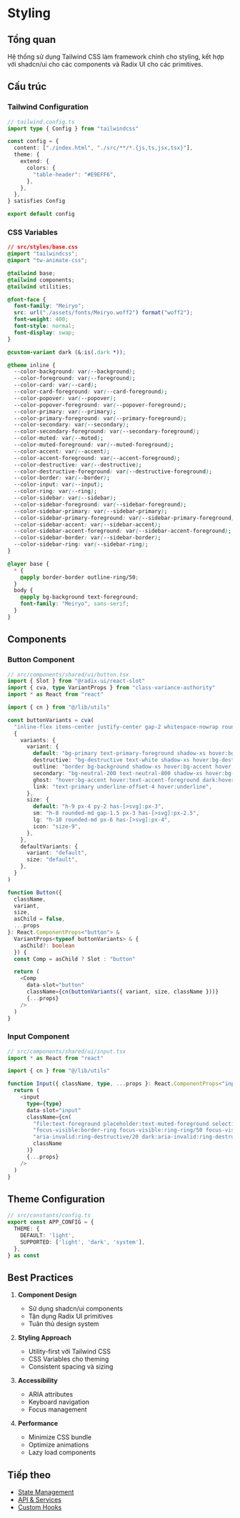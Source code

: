# Styling

## Tổng quan

Hệ thống sử dụng Tailwind CSS làm framework chính cho styling, kết hợp với shadcn/ui cho các components và Radix UI cho các primitives.

## Cấu trúc

### Tailwind Configuration

```typescript
// tailwind.config.ts
import type { Config } from "tailwindcss"

const config = {
  content: ["./index.html", "./src/**/*.{js,ts,jsx,tsx}"],
  theme: {
    extend: {
      colors: {
        "table-header": "#E9EFF6",
      },
    },
  },
} satisfies Config

export default config
```

### CSS Variables

```css
// src/styles/base.css
@import "tailwindcss";
@import "tw-animate-css";

@tailwind base;
@tailwind components;
@tailwind utilities;

@font-face {
  font-family: "Meiryo";
  src: url("./assets/fonts/Meiryo.woff2") format("woff2");
  font-weight: 400;
  font-style: normal;
  font-display: swap;
}

@custom-variant dark (&:is(.dark *));

@theme inline {
  --color-background: var(--background);
  --color-foreground: var(--foreground);
  --color-card: var(--card);
  --color-card-foreground: var(--card-foreground);
  --color-popover: var(--popover);
  --color-popover-foreground: var(--popover-foreground);
  --color-primary: var(--primary);
  --color-primary-foreground: var(--primary-foreground);
  --color-secondary: var(--secondary);
  --color-secondary-foreground: var(--secondary-foreground);
  --color-muted: var(--muted);
  --color-muted-foreground: var(--muted-foreground);
  --color-accent: var(--accent);
  --color-accent-foreground: var(--accent-foreground);
  --color-destructive: var(--destructive);
  --color-destructive-foreground: var(--destructive-foreground);
  --color-border: var(--border);
  --color-input: var(--input);
  --color-ring: var(--ring);
  --color-sidebar: var(--sidebar);
  --color-sidebar-foreground: var(--sidebar-foreground);
  --color-sidebar-primary: var(--sidebar-primary);
  --color-sidebar-primary-foreground: var(--sidebar-primary-foreground);
  --color-sidebar-accent: var(--sidebar-accent);
  --color-sidebar-accent-foreground: var(--sidebar-accent-foreground);
  --color-sidebar-border: var(--sidebar-border);
  --color-sidebar-ring: var(--sidebar-ring);
}

@layer base {
  * {
    @apply border-border outline-ring/50;
  }
  body {
    @apply bg-background text-foreground;
    font-family: "Meiryo", sans-serif;
  }
}
```

## Components

### Button Component

```typescript
// src/components/shared/ui/button.tsx
import { Slot } from "@radix-ui/react-slot"
import { cva, type VariantProps } from "class-variance-authority"
import * as React from "react"

import { cn } from "@/lib/utils"

const buttonVariants = cva(
  "inline-flex items-center justify-center gap-2 whitespace-nowrap rounded-md text-sm font-medium transition-all disabled:pointer-events-none disabled:opacity-50 [&_svg]:pointer-events-none [&_svg:not([class*='size-'])]:size-4 shrink-0 [&_svg]:shrink-0 outline-none focus-visible:border-ring focus-visible:ring-ring/50 focus-visible:ring-[3px] aria-invalid:ring-destructive/20 dark:aria-invalid:ring-destructive/40 aria-invalid:border-destructive",
  {
    variants: {
      variant: {
        default: "bg-primary text-primary-foreground shadow-xs hover:bg-primary/90",
        destructive: "bg-destructive text-white shadow-xs hover:bg-destructive/90 focus-visible:ring-destructive/20 dark:focus-visible:ring-destructive/40 dark:bg-destructive/60",
        outline: "border bg-background shadow-xs hover:bg-accent hover:text-accent-foreground dark:bg-input/30 dark:border-input dark:hover:bg-input/50",
        secondary: "bg-neutral-200 text-neutral-800 shadow-xs hover:bg-neutral-300",
        ghost: "hover:bg-accent hover:text-accent-foreground dark:hover:bg-accent/50",
        link: "text-primary underline-offset-4 hover:underline",
      },
      size: {
        default: "h-9 px-4 py-2 has-[>svg]:px-3",
        sm: "h-8 rounded-md gap-1.5 px-3 has-[>svg]:px-2.5",
        lg: "h-10 rounded-md px-6 has-[>svg]:px-4",
        icon: "size-9",
      },
    },
    defaultVariants: {
      variant: "default",
      size: "default",
    },
  }
)

function Button({
  className,
  variant,
  size,
  asChild = false,
  ...props
}: React.ComponentProps<"button"> &
  VariantProps<typeof buttonVariants> & {
    asChild?: boolean
  }) {
  const Comp = asChild ? Slot : "button"

  return (
    <Comp
      data-slot="button"
      className={cn(buttonVariants({ variant, size, className }))}
      {...props}
    />
  )
}
```

### Input Component

```typescript
// src/components/shared/ui/input.tsx
import * as React from "react"

import { cn } from "@/lib/utils"

function Input({ className, type, ...props }: React.ComponentProps<"input">) {
  return (
    <input
      type={type}
      data-slot="input"
      className={cn(
        "file:text-foreground placeholder:text-muted-foreground selection:bg-primary selection:text-primary-foreground dark:bg-input/30 border-input flex h-9 w-full min-w-0 rounded-md border bg-transparent px-3 py-1 text-base shadow-xs transition-[color,box-shadow] outline-none file:inline-flex file:h-7 file:border-0 file:bg-transparent file:text-sm file:font-medium disabled:pointer-events-none disabled:cursor-not-allowed disabled:opacity-50 md:text-sm",
        "focus-visible:border-ring focus-visible:ring-ring/50 focus-visible:ring-[3px]",
        "aria-invalid:ring-destructive/20 dark:aria-invalid:ring-destructive/40 aria-invalid:border-destructive",
        className
      )}
      {...props}
    />
  )
}
```

## Theme Configuration

```typescript
// src/constants/config.ts
export const APP_CONFIG = {
  THEME: {
    DEFAULT: 'light',
    SUPPORTED: ['light', 'dark', 'system'],
  },
} as const
```

## Best Practices

1. **Component Design**
   - Sử dụng shadcn/ui components
   - Tận dụng Radix UI primitives
   - Tuân thủ design system

2. **Styling Approach**
   - Utility-first với Tailwind CSS
   - CSS Variables cho theming
   - Consistent spacing và sizing

3. **Accessibility**
   - ARIA attributes
   - Keyboard navigation
   - Focus management

4. **Performance**
   - Minimize CSS bundle
   - Optimize animations
   - Lazy load components

## Tiếp theo

- [State Management](state-management.md)
- [API & Services](api-services.md)
- [Custom Hooks](hooks.md) 